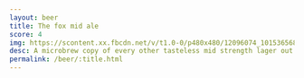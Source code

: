 ```yaml
---
layout: beer
title: The fox mid ale
score: 4
img: https://scontent.xx.fbcdn.net/v/t1.0-0/p480x480/12096074_10153656865793745_4213334596574344775_n.jpg?oh=263022ac8487c311fe9d478996d98ba4&oe=58D2CA71
desc: A microbrew copy of every other tasteless mid strength lager out there
permalink: /beer/:title.html
---
```

